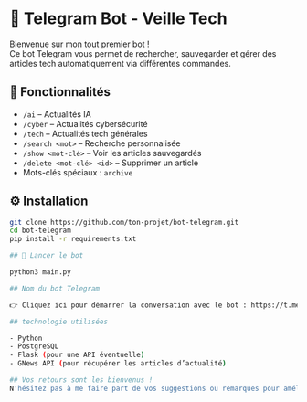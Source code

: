 # 🤖 Telegram Bot - Veille Tech

Bienvenue sur mon tout premier bot !  
Ce bot Telegram vous permet de rechercher, sauvegarder et gérer des articles tech automatiquement via différentes commandes.

## 🔧 Fonctionnalités

- `/ai` – Actualités IA
- `/cyber` – Actualités cybersécurité
- `/tech` – Actualités tech générales
- `/search <mot>` – Recherche personnalisée
- `/show <mot-clé>` – Voir les articles sauvegardés
- `/delete <mot-clé> <id>` – Supprimer un article
- Mots-clés spéciaux : `archive`

## ⚙️ Installation

```bash
git clone https://github.com/ton-projet/bot-telegram.git
cd bot-telegram
pip install -r requirements.txt

## 🚀 Lancer le bot

python3 main.py

## Nom du bot Telegram 

👉 Cliquez ici pour démarrer la conversation avec le bot : https://t.me/dhbfixb_bot

## technologie utilisées 

- Python
- PostgreSQL
- Flask (pour une API éventuelle)
- GNews API (pour récupérer les articles d’actualité)

## Vos retours sont les bienvenus !
N'hésitez pas à me faire part de vos suggestions ou remarques pour améliorer ce projet 
